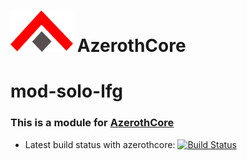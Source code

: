 # ![logo](https://raw.githubusercontent.com/azerothcore/azerothcore.github.io/master/images/logo-github.png) AzerothCore
# mod-solo-lfg
### This is a module for [AzerothCore](http://www.azerothcore.org)
- Latest build status with azerothcore: [![Build Status](https://travis-ci.org/azerothcore/mod-solo-lfg.svg?branch=master)](https://travis-ci.org/azerothcore/mod-solo-lfg)
